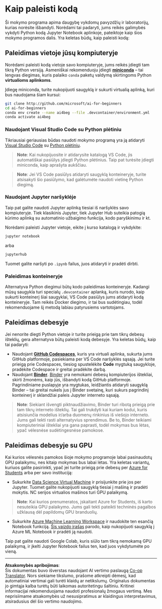<!--
CO_OP_TRANSLATOR_METADATA:
{
  "original_hash": "7df19702b8d2d3f7c4238c51bec2c8fc",
  "translation_date": "2025-08-31T17:33:58+00:00",
  "source_file": "lessons/0-course-setup/how-to-run.md",
  "language_code": "lt"
}
-->
# Kaip paleisti kodą

Ši mokymo programa apima daugybę vykdomų pavyzdžių ir laboratorijų, kurias norėsite išbandyti. Norėdami tai padaryti, jums reikės galimybės vykdyti Python kodą Jupyter Notebook aplinkoje, pateiktoje kaip šios mokymo programos dalis. Yra keletas būdų, kaip paleisti kodą:

## Paleidimas vietoje jūsų kompiuteryje

Norėdami paleisti kodą vietoje savo kompiuteryje, jums reikės įdiegti tam tikrą Python versiją. Asmeniškai rekomenduoju įdiegti **[miniconda](https://conda.io/en/latest/miniconda.html)** – tai lengvas diegimas, kuris palaiko `conda` paketų valdymą skirtingoms Python **virtualioms aplinkoms**.

Įdiegę miniconda, turite nukopijuoti saugyklą ir sukurti virtualią aplinką, kuri bus naudojama šiam kursui:

```bash
git clone http://github.com/microsoft/ai-for-beginners
cd ai-for-beginners
conda env create --name ai4beg --file .devcontainer/environment.yml
conda activate ai4beg
```

### Naudojant Visual Studio Code su Python plėtiniu

Tikriausiai geriausias būdas naudoti mokymo programą yra ją atidaryti [Visual Studio Code](http://code.visualstudio.com/?WT.mc_id=academic-77998-cacaste) su [Python plėtiniu](https://marketplace.visualstudio.com/items?itemName=ms-python.python&WT.mc_id=academic-77998-cacaste).

> **Note**: Kai nukopijuosite ir atidarysite katalogą VS Code, jis automatiškai pasiūlys įdiegti Python plėtinius. Taip pat turėsite įdiegti miniconda, kaip aprašyta aukščiau.

> **Note**: Jei VS Code pasiūlys atidaryti saugyklą konteineryje, turite atsisakyti šio pasiūlymo, kad galėtumėte naudoti vietinę Python diegimą.

### Naudojant Jupyter naršyklėje

Taip pat galite naudoti Jupyter aplinką tiesiai iš naršyklės savo kompiuteryje. Tiek klasikinis Jupyter, tiek Jupyter Hub suteikia patogią kūrimo aplinką su automatinio užbaigimo funkcija, kodo paryškinimu ir kt.

Norėdami paleisti Jupyter vietoje, eikite į kurso katalogą ir vykdykite:

```bash
jupyter notebook
```
arba
```bash
jupyterhub
```
Tuomet galite naršyti po `.ipynb` failus, juos atidaryti ir pradėti dirbti.

### Paleidimas konteineryje

Alternatyva Python diegimui būtų kodo paleidimas konteineryje. Kadangi mūsų saugykla turi specialų `.devcontainer` aplanką, kuris nurodo, kaip sukurti konteinerį šiai saugyklai, VS Code pasiūlys jums atidaryti kodą konteineryje. Tam reikės Docker diegimo, ir tai bus sudėtingiau, todėl rekomenduojame šį metodą labiau patyrusiems vartotojams.

## Paleidimas debesyje

Jei nenorite diegti Python vietoje ir turite prieigą prie tam tikrų debesų išteklių, gera alternatyva būtų paleisti kodą debesyje. Yra keletas būdų, kaip tai padaryti:

* Naudojant **[GitHub Codespaces](https://github.com/features/codespaces)**, kuris yra virtuali aplinka, sukurta jums GitHub platformoje, pasiekiama per VS Code naršyklės sąsają. Jei turite prieigą prie Codespaces, tiesiog spustelėkite **Code** mygtuką saugykloje, pradėkite Codespace ir greitai pradėkite darbą.
* Naudojant **[Binder](https://mybinder.org/v2/gh/microsoft/ai-for-beginners/HEAD)**. [Binder](https://mybinder.org) yra nemokami debesų kompiuterijos ištekliai, skirti žmonėms, kaip jūs, išbandyti kodą GitHub platformoje. Pagrindiniame puslapyje yra mygtukas, leidžiantis atidaryti saugyklą Binder – tai greitai nukels jus į Binder svetainę, kuri sukurs pagrindinį konteinerį ir sklandžiai paleis Jupyter interneto sąsają.

> **Note**: Siekiant išvengti piktnaudžiavimo, Binder turi ribotą prieigą prie tam tikrų interneto išteklių. Tai gali trukdyti kai kuriam kodui, kuris atsisiunčia modelius ir/arba duomenų rinkinius iš viešojo interneto. Jums gali tekti rasti alternatyvius sprendimus. Be to, Binder teikiami kompiuteriniai ištekliai yra gana paprasti, todėl mokymas bus lėtas, ypač vėlesnėse sudėtingesnėse pamokose.

## Paleidimas debesyje su GPU

Kai kurios vėlesnės pamokos šioje mokymo programoje labai pasinaudotų GPU palaikymu, nes kitaip mokymas bus labai lėtas. Yra keletas variantų, kuriuos galite pasirinkti, ypač jei turite prieigą prie debesų per [Azure for Students](https://azure.microsoft.com/free/students/?WT.mc_id=academic-77998-cacaste) arba per savo instituciją:

* Sukurkite [Data Science Virtual Machine](https://docs.microsoft.com/learn/modules/intro-to-azure-data-science-virtual-machine/?WT.mc_id=academic-77998-cacaste) ir prisijunkite prie jos per Jupyter. Tuomet galite nukopijuoti saugyklą tiesiai į mašiną ir pradėti mokytis. NC serijos virtualios mašinos turi GPU palaikymą.

> **Note**: Kai kurios prenumeratos, įskaitant Azure for Students, iš karto nesuteikia GPU palaikymo. Jums gali tekti pateikti techninės pagalbos užklausą dėl papildomų GPU branduolių.

* Sukurkite [Azure Machine Learning Workspace](https://azure.microsoft.com/services/machine-learning/?WT.mc_id=academic-77998-cacaste) ir naudokite ten esančią Notebook funkciją. [Šis vaizdo įrašas](https://azure-for-academics.github.io/quickstart/azureml-papers/) parodo, kaip nukopijuoti saugyklą į Azure ML Notebook ir pradėti ją naudoti.

Taip pat galite naudoti Google Colab, kuris siūlo tam tikrą nemokamą GPU palaikymą, ir įkelti Jupyter Notebook failus ten, kad juos vykdytumėte po vieną.

---

**Atsakomybės apribojimas**:  
Šis dokumentas buvo išverstas naudojant AI vertimo paslaugą [Co-op Translator](https://github.com/Azure/co-op-translator). Nors siekiame tikslumo, prašome atkreipti dėmesį, kad automatiniai vertimai gali turėti klaidų ar netikslumų. Originalus dokumentas jo gimtąja kalba turėtų būti laikomas autoritetingu šaltiniu. Kritinei informacijai rekomenduojama naudoti profesionalų žmogaus vertimą. Mes neprisiimame atsakomybės už nesusipratimus ar klaidingus interpretavimus, atsiradusius dėl šio vertimo naudojimo.